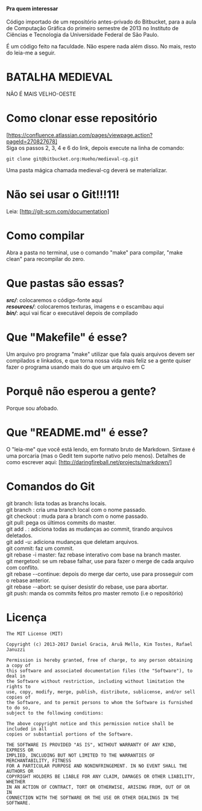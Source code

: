#### Pra quem interessar

Código importado de um repositório antes-privado do Bitbucket, para a aula de Computação Gráfica do primeiro semestre de 2013 no Instituto de Ciências e Tecnologia da Universidade Federal de São Paulo.

É um código feito na faculdade. Não espere nada além disso. No mais, resto do leia-me a seguir.

# BATALHA MEDIEVAL
NÃO É MAIS VELHO-OESTE

# Como clonar esse repositório
[https://confluence.atlassian.com/pages/viewpage.action?pageId=270827678]  
Siga os passos 2, 3, 4 e 6 do link, depois execute na linha de comando:  

	git clone git@bitbucket.org:Hueho/medieval-cg.git

Uma pasta mágica chamada medieval-cg deverá se materializar.

# Não sei usar o Git!!!11!

Leia: [http://git-scm.com/documentation]

# Como compilar

Abra a pasta no terminal, use o comando "make" para compilar, "make clean" para recompilar do zero.

# Que pastas são essas?

***src/***: colocaremos o código-fonte aqui  
***resources/***: colocaremos texturas, imagens e o escambau aqui  
***bin/***: aqui vai ficar o executável depois de compilado  

# Que "Makefile" é esse?

Um arquivo pro programa "make" utilizar que fala quais arquivos devem ser compilados e linkados, e que torna nossa vida mais feliz se a gente quiser fazer o programa usando mais do que um arquivo em C

# Porquê não esperou a gente?

Porque sou afobado.

# Que "README.md" é esse?

O "leia-me" que você está lendo, em formato bruto de Markdown. Sintaxe é uma porcaria (mas o Gedit tem suporte nativo pelo menos). Detalhes de como escrever aqui: [http://daringfireball.net/projects/markdown/]

# Comandos do Git

git branch: lista todas as branchs locais.  
git branch <nome>: cria uma branch local com o nome passado.  
git checkout <nome>: muda para a branch com o nome passado.  
git pull: pega os últimos commits do master.  
git add . : adiciona todas as mudanças ao commit, tirando arquivos deletados.  
git add -u: adiciona mudanças que deletam arquivos.  
git commit: faz um commit.  
git rebase -i master: faz rebase interativo com base na branch master.  
git mergetool: se um rebase falhar, use para fazer o merge de cada arquivo com conflito.  
git rebase --continue: depois do merge dar certo, use para prosseguir com o rebase anterior.  
git rebase --abort: se quiser desistir do rebase, use para abortar.  
git push: manda os commits feitos pro master remoto (i.e o repositório)
	
# Licença
```
The MIT License (MIT)

Copyright (c) 2013-2017 Daniel Gracia, Aruã Mello, Kim Tostes, Rafael Januzzi

Permission is hereby granted, free of charge, to any person obtaining a copy of
this software and associated documentation files (the "Software"), to deal in
the Software without restriction, including without limitation the rights to
use, copy, modify, merge, publish, distribute, sublicense, and/or sell copies of
the Software, and to permit persons to whom the Software is furnished to do so,
subject to the following conditions:

The above copyright notice and this permission notice shall be included in all
copies or substantial portions of the Software.

THE SOFTWARE IS PROVIDED "AS IS", WITHOUT WARRANTY OF ANY KIND, EXPRESS OR
IMPLIED, INCLUDING BUT NOT LIMITED TO THE WARRANTIES OF MERCHANTABILITY, FITNESS
FOR A PARTICULAR PURPOSE AND NONINFRINGEMENT. IN NO EVENT SHALL THE AUTHORS OR
COPYRIGHT HOLDERS BE LIABLE FOR ANY CLAIM, DAMAGES OR OTHER LIABILITY, WHETHER
IN AN ACTION OF CONTRACT, TORT OR OTHERWISE, ARISING FROM, OUT OF OR IN
CONNECTION WITH THE SOFTWARE OR THE USE OR OTHER DEALINGS IN THE SOFTWARE.
```
